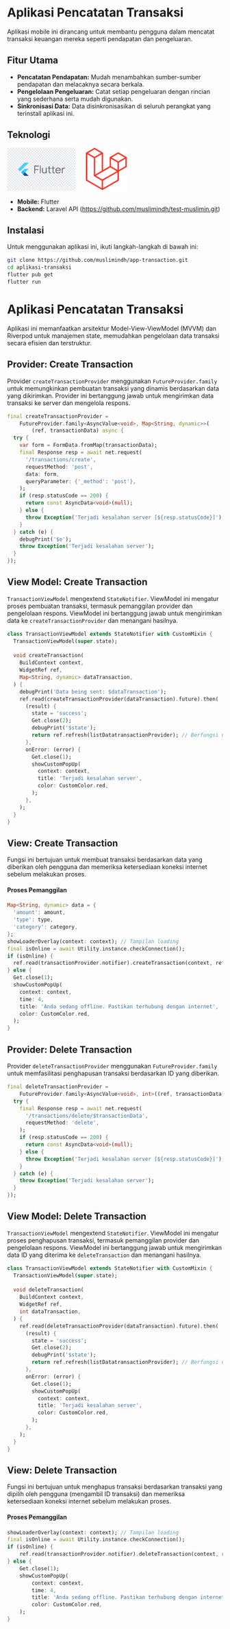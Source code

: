 # Aplikasi Pencatatan Transaksi

Aplikasi mobile ini dirancang untuk membantu pengguna dalam mencatat transaksi keuangan mereka seperti pendapatan dan pengeluaran.

## Fitur Utama

- **Pencatatan Pendapatan:** Mudah menambahkan sumber-sumber pendapatan dan melacaknya secara berkala.
- **Pengelolaan Pengeluaran:** Catat setiap pengeluaran dengan rincian yang sederhana serta mudah digunakan.
- **Sinkronisasi Data:** Data disinkronisasikan di seluruh perangkat yang terinstall aplikasi ini.

## Teknologi

<img src="https://github.com/muslimindh/app-transaction/blob/main/assets/images/github/flutter.png" height="100" alt="Flutter" /> &nbsp;&nbsp;&nbsp;&nbsp;&nbsp;<img src="https://github.com/muslimindh/app-transaction/blob/main/assets/images/github/laravel.png" height="100" alt="Laravel" />

- **Mobile:** Flutter
- **Backend:** Laravel API (https://github.com/muslimindh/test-muslimin.git)

## Instalasi

Untuk menggunakan aplikasi ini, ikuti langkah-langkah di bawah ini:

```bash
git clone https://github.com/muslimindh/app-transaction.git
cd aplikasi-transaksi
flutter pub get
flutter run
```

# Aplikasi Pencatatan Transaksi

Aplikasi ini memanfaatkan arsitektur Model-View-ViewModel (MVVM) dan Riverpod untuk manajemen state, memudahkan pengelolaan data transaksi secara efisien dan terstruktur.

## Provider: Create Transaction

Provider `createTransactionProvider` menggunakan `FutureProvider.family` untuk memungkinkan pembuatan transaksi yang dinamis berdasarkan data yang dikirimkan. Provider ini bertanggung jawab untuk mengirimkan data transaksi ke server dan mengelola respons.

```dart
final createTransactionProvider =
    FutureProvider.family<AsyncValue<void>, Map<String, dynamic>>(
        (ref, transactionData) async {
  try {
    var form = FormData.fromMap(transactionData);
    final Response resp = await net.request(
      '/transactions/create',
      requestMethod: 'post',
      data: form,
      queryParameter: {'_method': 'post'},
    );
    if (resp.statusCode == 200) {
      return const AsyncData<void>(null);
    } else {
      throw Exception('Terjadi kesalahan server [${resp.statusCode}]');
    }
  } catch (e) {
    debugPrint('$e');
    throw Exception('Terjadi kesalahan server');
  }
});
```

## View Model: Create Transaction

`TransactionViewModel` mengextend `StateNotifier`. ViewModel ini mengatur proses pembuatan transaksi, termasuk pemanggilan provider dan pengelolaan respons. ViewModel ini bertanggung jawab untuk mengirimkan data ke `createTransactionProvider` dan menangani hasilnya.

```dart
class TransactionViewModel extends StateNotifier with CustomMixin {
  TransactionViewModel(super.state);

  void createTransaction(
    BuildContext context,
    WidgetRef ref,
    Map<String, dynamic> dataTransaction,
  ) {
    debugPrint('Data being sent: $dataTransaction');
    ref.read(createTransactionProvider(dataTransaction).future).then(
      (result) {
        state = 'success';
        Get.close(2);
        debugPrint('$state');
        return ref.refresh(listDatatransactionProvider); // Berfungsi untuk update data dari server
      },
      onError: (error) {
        Get.close(1);
        showCustomPopUp(
          context: context,
          title: 'Terjadi kesalahan server',
          color: CustomColor.red,
        );
      },
    );
  }
}
```

## View: Create Transaction

Fungsi ini bertujuan untuk membuat transaksi berdasarkan data yang diberikan oleh pengguna dan memeriksa ketersediaan koneksi internet sebelum melakukan proses.

#### Proses Pemanggilan

```dart
Map<String, dynamic> data = {
  'amount': amount,
  'type': type,
  'category': category,
};
showLoaderOverlay(context: context); // Tampilan loading
final isOnline = await Utility.instance.checkConnection();
if (isOnline) {
  ref.read(transactionProvider.notifier).createTransaction(context, ref, data);
} else {
  Get.close(1);
  showCustomPopUp(
    context: context,
    time: 4,
    title: 'Anda sedang offline. Pastikan terhubung dengan internet',
    color: CustomColor.red,
  );
}
```

## Provider: Delete Transaction

Provider `deleteTransactionProvider` menggunakan `FutureProvider.family` untuk memfasilitasi penghapusan transaksi berdasarkan ID yang diberikan.

```dart
final deleteTransactionProvider =
    FutureProvider.family<AsyncValue<void>, int>((ref, transactionData) async {
  try {
    final Response resp = await net.request(
      '/transactions/delete/$transactionData',
      requestMethod: 'delete',
    );
    if (resp.statusCode == 200) {
      return const AsyncData<void>(null);
    } else {
      throw Exception('Terjadi kesalahan server [${resp.statusCode}]');
    }
  } catch (e) {
    throw Exception('Terjadi kesalahan server');
  }
});
```

## View Model: Delete Transaction

`TransactionViewModel` mengextend `StateNotifier`. ViewModel ini mengatur proses penghapusan transaksi, termasuk pemanggilan provider dan pengelolaan respons. ViewModel ini bertanggung jawab untuk mengirimkan data ID yang diterima ke `deleteTransaction` dan menangani hasilnya.

```dart
class TransactionViewModel extends StateNotifier with CustomMixin {
  TransactionViewModel(super.state);

  void deleteTransaction(
    BuildContext context,
    WidgetRef ref,
    int dataTransaction,
  ) {
    ref.read(deleteTransactionProvider(dataTransaction).future).then(
      (result) {
        state = 'success';
        Get.close(2);
        debugPrint('$state');
        return ref.refresh(listDatatransactionProvider); // Berfungsi untuk update data dari server
      },
      onError: (error) {
        Get.close(1);
        showCustomPopUp(
          context: context,
          title: 'Terjadi kesalahan server',
          color: CustomColor.red,
        );
      },
    );
  }
}
```

## View: Delete Transaction

Fungsi ini bertujuan untuk menghapus transaksi berdasarkan transaksi yang dipilih oleh pengguna (mengambil ID transaksi) dan memeriksa ketersediaan koneksi internet sebelum melakukan proses.

#### Proses Pemanggilan

```dart
showLoaderOverlay(context: context); // Tampilan loading
final isOnline = await Utility.instance.checkConnection();
if (isOnline) {
    ref.read(transactionProvider.notifier).deleteTransaction(context, ref, idTransaction);
} else {
    Get.close(1);
    showCustomPopUp(
        context: context,
        time: 4,
        title: 'Anda sedang offline. Pastikan terhubung dengan internet',
        color: CustomColor.red,
    );
}
```
